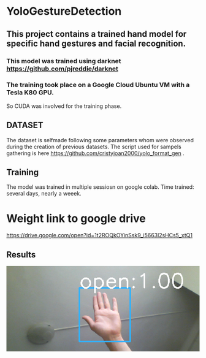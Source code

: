 # YoloGestureDetection

## This project contains a trained hand model for specific hand gestures and facial recognition.

### This model was trained using darknet https://github.com/pjreddie/darknet


### The training took place on a Google Cloud Ubuntu VM with a Tesla K80 GPU.
So CUDA was involved for the training phase.

## DATASET
The dataset is selfmade following some parameters whom were observed during the creation of previous datasets.
The script used for sampels gathering is here https://github.com/cristyioan2000/yolo_format_gen .


## Training
The model was trained in multiple sessiosn  on google colab. Time trained: several days, nearly a weeek.

# Weight link to google drive #
https://drive.google.com/open?id=1t2ROQkOYinSsk9_i5663l2sHCs5_xtQ1


## Results ##
![alt text](https://github.com/cristyioan2000/YoloGestureDetection/blob/master/open.png)

